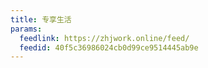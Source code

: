 ```yaml
---
title: 专享生活
params:
  feedlink: https://zhjwork.online/feed/
  feedid: 40f5c36986024cb0d99ce9514445ab9e
---
```

